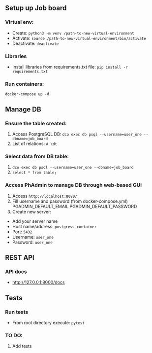 ## Setup up Job board

### Virtual env:

- Create: `python3 -m venv /path-to-new-virtual-environment`
- Activate: `source /path-to-new-virtual-environment/bin/activate`
- Deactivate: `deactivate`

### Libraries

- Install libraries from requirements.txt file: `pip install -r requirements.txt`

### Run containers:

`docker-compose up -d`

## Manage DB

### Ensure the table created:

1. Access PostgreSQL DB: `dco exec db psql --username=user_one --dbname=job_board`
2. List of relations: `# \dt`

### Select data from DB table:

1. `dco exec db psql --username=user_one --dbname=job_board`
2. `select * from table;`

### Access PhAdmin to manage DB through web-based GUI
1. Access `http://localhost:8080/`
2. Fill username and password (from docker-compose.yml)
      PGADMIN_DEFAULT_EMAIL
      PGADMIN_DEFAULT_PASSWORD
3. Create new server:
- Add your server name
- Host name/address: `postgress_container`
- Port: `5432`
- Username: `user_one`
- Password: `user_one`

## REST API

### API docs

- http://127.0.0.1:8000/docs

## Tests

### Run tests

- From root directory execute: `pytest`

### TO DO:

1. Add tests
